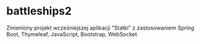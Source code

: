 # battleships2
Zmieniony projekt wcześniejszej aplikacji "Statki" z zastosowaniem Spring Boot, Thymeleaf, JavaScript, Bootstrap, WebSocket
